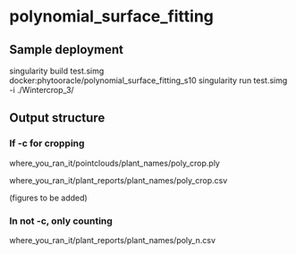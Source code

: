 # polynomial_surface_fitting


## Sample deployment

singularity build test.simg docker:phytooracle/polynomial_surface_fitting_s10
singularity run test.simg -i ./Wintercrop_3/

## Output structure

### If -c for cropping
where_you_ran_it/pointclouds/plant_names/poly_crop.ply

where_you_ran_it/plant_reports/plant_names/poly_crop.csv

(figures to be added)

### In not -c, only counting
where_you_ran_it/plant_reports/plant_names/poly_n.csv

